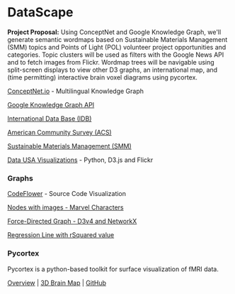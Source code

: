 # DataScape  

<b>Project Proposal:</b> Using ConceptNet and Google Knowledge Graph, we'll generate semantic wordmaps based on Sustainable Materials Management (SMM) topics and Points of Light (POL) volunteer project opportunities and categories. Topic clusters will be used as filters with the Google News API and to fetch images from Flickr. Wordmap trees will be navigable using split-screen displays to view other D3 graphs, an international map, and (time permitting) interactive brain voxel diagrams using pycortex.  

[ConceptNet.io<!--target-->](http://ConceptNet.io) - Multilingual Knowledge Graph

[Google Knowledge Graph API<!--target-->](https://developers.google.com/knowledge-graph/)

[International Data Base (IDB)](https://www.census.gov/programs-surveys/international-programs/about/idb.html)

[American Community Survey (ACS)<!--target-->](https://factfinder.census.gov/faces/nav/jsf/pages/download_center.xhtml)

[Sustainable Materials Management (SMM)](https://www.epa.gov/smm)

[Data USA Visualizations](https://datausa.io/) - Python, D3.js and Flickr<br>


### Graphs

[CodeFlower](https://www.redotheweb.com/CodeFlower/) - Source Code Visualization

[Nodes with images - Marvel Characters](infinity/)

[Force-Directed Graph - D3v4 and NetworkX](marvel/)

[Regression Line with rSquared value](regression/index.html)



### Pycortex

Pycortex is a python-based toolkit for surface visualization of 
<span style="white-space: nowrap;">fMRI data.</span>

[Overview](https://news.berkeley.edu/2016/04/27/brain-thesaurus/) | 
[3D Brain Map<!--target-->](http://gallantlab.org/brainviewer/huthetal2012/) | 
[GitHub<!--target-->](https://github.com/gallantlab/pycortex)
<br>

<!--

## Sustainable Materials Management (SMM)

http://localhost:8887/smm-demo/about.html


## Loggevity

How long is log?  

A triangle on a flat surface will gradually become a circle if the flat surface curves into a sphere.  

A circle on a sphere will appear to become a point if the spherical surface expands faster than the circle.  
-->